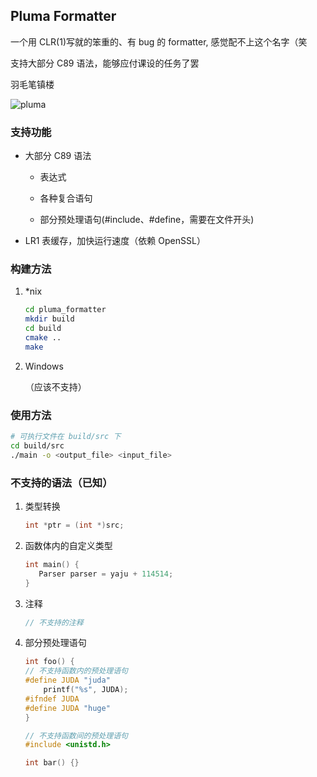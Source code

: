 ## Pluma Formatter

一个用 CLR(1)写就的笨重的、有 bug 的 formatter, 感觉配不上这个名字（笑

支持大部分 C89 语法，能够应付课设的任务了罢

羽毛笔镇楼

![pluma](img/pluma2.jpg)

### 支持功能

- 大部分 C89 语法

  - 表达式

  - 各种复合语句

  - 部分预处理语句(#include、#define，需要在文件开头)

- LR1 表缓存，加快运行速度（依赖 OpenSSL）

### 构建方法

1. \*nix

   ```bash
   cd pluma_formatter
   mkdir build
   cd build
   cmake ..
   make
   ```

2. Windows

   （应该不支持）

### 使用方法

```bash
# 可执行文件在 build/src 下
cd build/src
./main -o <output_file> <input_file>
```

### 不支持的语法（已知）

1. 类型转换

   ```c
   int *ptr = (int *)src;
   ```

2. 函数体内的自定义类型

   ```c
   int main() {
      Parser parser = yaju + 114514;
   }
   ```

3. 注释

   ```c
   // 不支持的注释
   ```

4. 部分预处理语句

   ```c
   int foo() {
   // 不支持函数内的预处理语句
   #define JUDA "juda"
       printf("%s", JUDA);
   #ifndef JUDA
   #define JUDA "huge"
   }

   // 不支持函数间的预处理语句
   #include <unistd.h>

   int bar() {}
   ```
